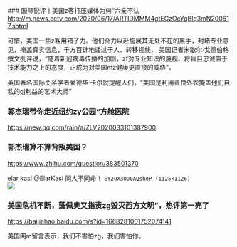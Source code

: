 ​### 国际锐评丨美国z客打压媒体为何“六亲不认
http://m.news.cctv.com/2020/06/17/ARTIDMMM4gtEGzOcYgBlq3mN200617.shtml

可惜，美国一些z客用错了力。他们全力以赴施展其无处不在的黑手，封堵专业意见，掩盖真实信息，千方百计地诿过于人、转移视线，
美国记者米歇尔·戈德伯格撰文批评说，“随着新冠病毒传播的加剧，zf对专业知识的蔑视、将盲目忠诚置于技术能力之上的态度，正成为对美国mz健康更直接的威胁”。

英国著名国际关系学者爱德华·卡尔就提醒人们，“美国是利用善良外衣掩盖他们自私的gj利益的艺术大师”

### 郭杰瑞带你走近纽约zy公园“方舱医院
https://new.qq.com/rain/a/ZLV2020033101387900

### 郭杰瑞算不算背叛美国？
https://www.zhihu.com/question/383501370

elar kasi
@ElarKasi
同人不同命！
`EY2uX3OU0AQshoP (1125×1126)`<br>
![](https://pbs.twimg.com/media/EY2uX3OU0AQshoP?format=jpg&name=orig)

### 美国危机不断，蓬佩奥又指责zg毁灭西方文明”，热评第一亮了
https://baijiahao.baidu.com/s?id=1668281001752074141

美国网m留言表示，我们不害怕zg，我们害怕你。
